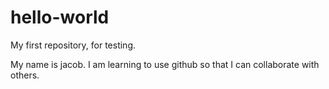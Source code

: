 # hello-world
My first repository, for testing.

My name is jacob. I am learning to use github so that I can collaborate with others.
